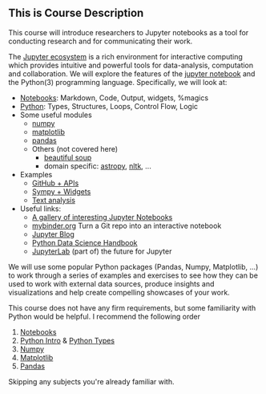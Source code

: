 ## This is Course Description

This course will introduce researchers to Jupyter notebooks as a tool for
conducting research and for communicating their work.

The [Jupyter ecosystem](https://jupyter.org) is a rich environment for
interactive computing which provides intuitive and powerful tools for
data-analysis, computation and collaboration. We will explore the features of
the [jupyter notebook](https://jupyter-notebook.readthedocs.io/en/stable/) and
the Python(3) programming language. Specifically, we will look at:

  * [Notebooks](./notebook/): Markdown, Code, Output, widgets, %magics
  * [Python](./python/): Types, Structures, Loops, Control Flow, Logic
  * Some useful modules
    - [numpy](./numpy/)
    - [matplotlib](./matplotlib/)
    - [pandas](./pandas/)
    - Others (not covered here)
      - [beautiful soup](https://www.crummy.com/software/BeautifulSoup/bs4/doc/)
      - domain specific: [astropy](https://www.astropy.org/), [nltk](https://www.nltk.org/), ...
  * Examples
    - [GitHub + APIs](./examples/github/)
    - [Sympy + Widgets](./examples/sympyAndWidgets/)
    - [Text analysis](./examples/entropy/)
  * Useful links:
    * [A gallery of interesting Jupyter Notebooks](https://github.com/jupyter/jupyter/wiki/A-gallery-of-interesting-Jupyter-Notebooks)
    * [mybinder.org](https://gke.mybinder.org/) Turn a Git repo into an interactive notebook
    * [Jupyter Blog](https://blog.jupyter.org/)
    * [Python Data Science Handbook](https://jakevdp.github.io/PythonDataScienceHandbook/)
    * [JupyterLab](https://github.com/jupyterlab/jupyterlab) (part of) the future for Jupyter

We will use some popular Python packages (Pandas, Numpy, Matplotlib, ...)
to work through a series of examples and exercises to see how they can be used
to work with external data sources, produce insights and visualizations and help
create compelling showcases of your work.

This course does not have any firm requirements, but some familiarity with
Python would be helpful. I recommend the following order 

1. [Notebooks](notebook/JupyterNotebooks.ipynb)
1. [Python Intro](python/Intro.ipynb) & [Python Types](python/Types.ipynb)
1. [Numpy](numpy/NumpyIntro.ipynb)
1. [Matplotlib](matplotlib/MatplotlibIntro.ipynb)
1. [Pandas](pandas/pandasIntro.ipynb)

Skipping any subjects you're already familiar with.
